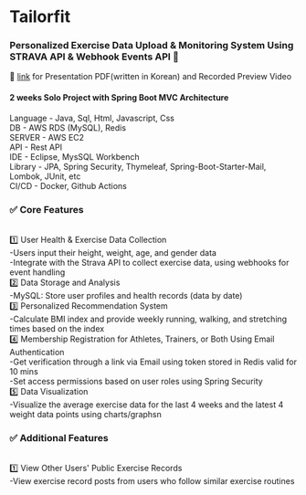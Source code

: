 <h1>Tailorfit</h1>
<h3>Personalized Exercise Data Upload & Monitoring System Using STRAVA API & Webhook Events API 🚀</h3>
🚩 <a href="https://drive.google.com/drive/u/0/folders/110PJ7okLoFwarU_71RrWO-RFCcV8yJVS">link</a> for Presentation PDF(written in Korean) and Recorded Preview Video</br>
<h4>2 weeks Solo Project with Spring Boot MVC Architecture</h4>
<div>Language - Java, Sql, Html, Javascript, Css </br>
DB - AWS RDS (MySQL), Redis </br>
SERVER - AWS EC2 </br>
API - Rest API </br>
IDE - Eclipse, MysSQL Workbench  </br>
Library - JPA, Spring Security, Thymeleaf, Spring-Boot-Starter-Mail, Lombok, JUnit, etc  </br>
CI/CD - Docker, Github Actions </div>


<h3>✅ Core Features</h3> </br>
1️⃣ User Health & Exercise Data Collection</br>
-Users input their height, weight, age, and gender data</br>
-Integrate with the Strava API to collect exercise data, using webhooks for event handling</br>
2️⃣ Data Storage and Analysis</br>
-MySQL: Store user profiles and health records (data by date)</br>
3️⃣ Personalized Recommendation System</br>
-Calculate BMI index and provide weekly running, walking, and stretching times based on the index</br>
4️⃣ Membership Registration for Athletes, Trainers, or Both Using Email Authentication </br>
-Get verification through a link via Email using token stored in Redis valid for 10 mins </br>
-Set access permissions based on user roles using Spring Security</br>
5️⃣ Data Visualization </br>
-Visualize the average exercise data for the last 4 weeks and the latest 4 weight data points using charts/graphsn</br>
<h3>✅ Additional Features</h3></br>
1️⃣ View Other Users' Public Exercise Records</br>
-View exercise record posts from users who follow similar exercise routines</br>
